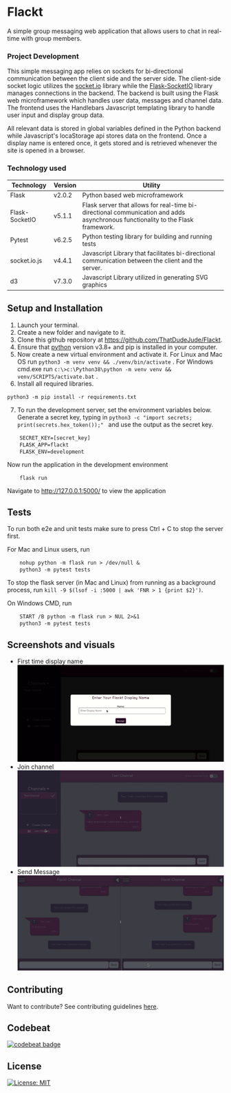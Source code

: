 # Flackt

A simple group messaging web application that allows users to chat in real-time with group members.

### Project Development

This simple messaging app relies on sockets for bi-directional communication between the client side and the server side. The client-side socket logic utilizes the [socket.io](https://socket.io) library while the [Flask-SocketIO](https://flask-socketio.readthedocs/en/latest/) library manages connections in the backend. The backend is built using the Flask web microframework which handles user data, messages and channel data. The frontend uses the Handlebars Javascript templating library to handle user input and display group data.

All relevant data is stored in global variables defined in the Python backend while Javascript's locaStorage api stores data on the frontend. Once a display name is entered once, it gets stored and is retrieved whenever the site is opened in a browser.

### Technology used

| Technology     | Version | Utility                                                                                                                         |
| -------------- | ------- | ------------------------------------------------------------------------------------------------------------------------------- |
| Flask          | v2.0.2  | Python based web microframework                                                                                                 |
| Flask-SocketIO | v5.1.1  | Flask server that allows for real-time bi-directional communication and adds asynchronous functionality to the Flask framework. |
| Pytest         | v6.2.5  | Python testing library for building and running tests                                                                           |
| socket.io.js   | v4.4.1  | Javascript Library that facilitates bi-directional communication between the client and the server.                             |
| d3             | v7.3.0  | Javascript Library utilized in generating SVG graphics                                                                          |

## Setup and Installation

1. Launch your terminal.
2. Create a new folder and navigate to it.
3. Clone this github repository at https://github.com/ThatDudeJude/Flackt.
4. Ensure that [python](https://www.python.org) version v3.8+ and pip is installed in your computer.
5. Now create a new virtual environment and activate it. For Linux and Mac OS run `python3 -m venv venv && ./venv/bin/activate` . For Windows cmd.exe run `c:\>c:\Python38\python -m venv venv && venv/SCRIPTS/activate.bat` .
6. Install all required libraries.

```
python3 -m pip install -r requirements.txt
```

7.  To run the development server, set the environment variables below. Generate a secret key, typing in `python3 -c "import secrets; print(secrets.hex_token());" ` and use the output as the secret key.

```
    SECRET_KEY=[secret_key]
    FLASK_APP=flackt
    FLASK_ENV=development
```

Now run the application in the development environment

```
    flask run
```

Navigate to http://127.0.0.1:5000/ to view the application

## Tests

To run both e2e and unit tests make sure to press Ctrl + C to stop the server first.

For Mac and Linux users, run

```
    nohup python -m flask run > /dev/null &
    python3 -m pytest tests
```

To stop the flask server (in Mac and Linux) from running as a background process, run
`kill -9 $(lsof -i :5000 | awk 'FNR > 1 {print $2}')`.

On Windows CMD, run

```
    START /B python -m flask run > NUL 2>&1
    python3 -m pytest tests
```

## Screenshots and visuals

- First time display name
  ![Display name](/flackt/static/assets/Display_Name_Create_Channel.gif)
- Join channel
  ![Join channel](flackt/static/assets/Join_Channel.gif)
- Send Message
  ![Send message](flackt/static/assets/Send_message.gif)

## Contributing

Want to contribute? See contributing guidelines [here](/CONTRIBUTING.md).

## Codebeat

[![codebeat badge](https://codebeat.co/badges/cddf9361-39e4-4897-bf81-b1640d5f36d8)](https://codebeat.co/a/thatdudejude/projects/github-com-thatdudejude-flackt-main)

## License

[![License: MIT](https://img.shields.io/badge/License-MIT-yellow.svg)](LICENCE.txt)
